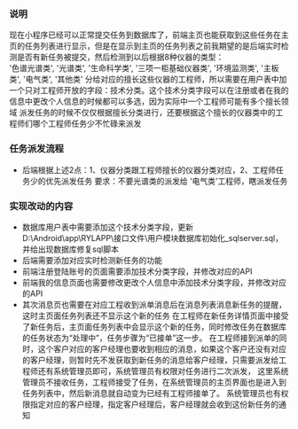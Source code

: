 ### 说明  
现在小程序已经可以正常提交任务到数据库了，前端主页也能获取到这些任务在主页的任务列表进行显示，但是在显示到主页的任务列表之前我期望的是后端实时检测是否有新任务被提交，然后检测到以后根据8种仪器的类型：  
  '色谱光谱类',
  '光谱类',
  '生命科学类',
  '三项一柜基础仪器类',
  '环境监测类',
  '主板类',
  '电气类',
  '其他类'
分给对应的擅长这些仪器的工程师，所以需要在用户表中加一个只对工程师开放的字段：技术分类。这个技术分类字段可以在注册或者在我的信息中更改个人信息的时候都可以多选，因为实际中一个工程师可能有多个擅长领域
派发任务的时候不仅仅根据擅长分类进行，还要根据这个擅长的仪器类中的工程师们哪个工程师任务少不忙碌来派发
### 任务派发流程
- 后端根据上述2点：1、仪器分类跟工程师擅长的仪器分类对应，2、工程师任务少的优先派发任务
要求：不要光谱类的派发给 '电气类'工程师，瞎派发任务

### 实现改动的内容
- 数据库用户表中需要添加这个技术分类字段，更新D:\Android\app\RYLAPP\接口文件\用户模块数据库初始化_sqlserver.sql，并给出现数据库修复sql脚本
- 后端需要添加对应实时检测新任务的功能
- 前端注册登陆账号的页面需要添加技术分类字段，并修改对应的API
- 前端我的信息页面也需要修改更改个人信息中添加技术分类字段，并修改对应的API
- 其次消息页也需要在对应工程收到派单消息后在消息列表消息新任务的提醒，这时主页面任务列表还不显示这个新的任务
  在工程师在新任务详情页面中接受了新任务后，主页面任务列表中会显示这个新的任务，同时修改任务在数据库的任务状态为“处理中”，任务步骤为“已接单”这一步。
  在工程师接到派单的同时，这个客户对应的客户经理也要收到相应的消息，如果这个客户还没有对应的客户经理，则暂时先不发获取到新任务的消息给客户经理，只需要派发给工程师还有系统管理员即可，系统管理员有权限对任务进行二次派发，
  这里系统管理员不接收任务，工程师接受了任务，在系统管理员的主页界面也是进入到任务列表中，然后新消息就自动变为已经有工程师接单了。
  系统管理员也有权限指定对应的客户经理，指定客户经理后，客户经理就会收到这份新任务的通知
  